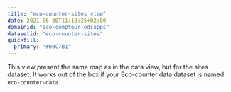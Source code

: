 ```yaml
---
title: "eco-counter-sites view"
date: 2021-06-30T11:18:25+02:00
domainid: "eco-compteur-odsapps"
datasetid: "eco-counter-sites"
quickfill:
  primary: "#00C7B1"
---
```


This view present the same map as in the data view, but for the sites dataset. It works out of the box if your Eco-counter data dataset is named `eco-counter-data`.
